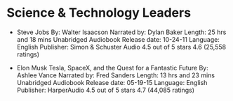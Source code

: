 #  Science & Technology Leaders

- Steve Jobs
By: Walter Isaacson
Narrated by: Dylan Baker
Length: 25 hrs and 18 mins
Unabridged Audiobook
Release date: 10-24-11
Language: English
Publisher: Simon & Schuster Audio
     4.5 out of 5 stars 4.6 (25,558 ratings)

- Elon Musk
Tesla, SpaceX, and the Quest for a Fantastic Future
By: Ashlee Vance
Narrated by: Fred Sanders
Length: 13 hrs and 23 mins
Unabridged Audiobook
Release date: 05-19-15
Language: English
Publisher: HarperAudio
     4.5 out of 5 stars 4.7 (44,085 ratings)